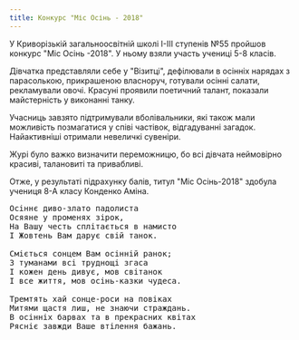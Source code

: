 ```yaml
---
title: Конкурс "Міс Осінь - 2018"
---
```


У Криворізькій загальноосвітній школі І-ІІІ ступенів №55 пройшов конкурс "Міс Осінь -2018". У ньому взяли участь учениці 5-8 класів.

Дівчатка представляли себе у "Візитці", дефілювали в осінніх нарядах з парасолькою, прикрашеною власноруч, готували осінні салати, рекламували овочі. Красуні проявили поетичний талант, показали майстерність у виконанні танку.

Учасниць завзято підтримували вболівальники, які також мали можливість позмагатися у співі частівок, відгадуванні загадок. Найактивніші отримали невеличкі сувеніри.

Журі було важко визначити переможницю, бо всі дівчата неймовірно красиві, талановиті та привабливі.

Отже, у результаті підрахунку балів, титул "Міс Осінь-2018" здобула учениця 8-А класу Конденко Аміна.

<pre>
Осіннє диво-злато падолиста
Осяяне у променях зірок,
На Вашу честь сплітається в намисто
І Жовтень Вам дарує свій танок.

Сміється сонцем Вам осінній ранок;
З туманами всі труднощі згаса
І кожен день дивує, мов світанок
І все життя, мов осінь-казки чудеса.

Тремтять хай сонце-роси на повіках
Митями щастя лиш, не знаючи страждань.
В осінніх барвах та в прекрасних квітах
Рясніє завжди Ваше втілення бажань.
</pre>

<slideshow id="_/72157699810145672" />
